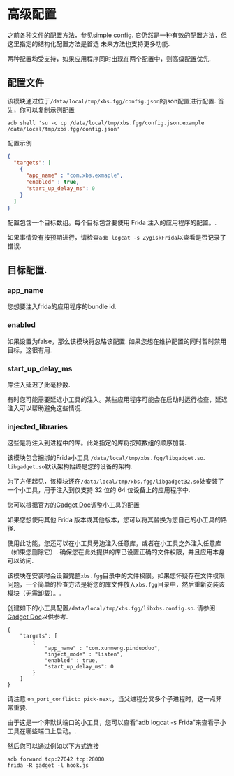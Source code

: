 # 高级配置

之前各种文件的配置方法，参见[simple config](simple_config.md).
它仍然是一种有效的配置方法，但这里指定的结构化配置方法是首选
未来方法也支持更多功能.

两种配置均受支持，如果应用程序同时出现在两个配置中，则高级配置优先.

## 配置文件

该模块通过位于`/data/local/tmp/xbs.fgg/config.json`的json配置进行配置.
首先，你可以复制示例配置
```shell
adb shell 'su -c cp /data/local/tmp/xbs.fgg/config.json.example /data/local/tmp/xbs.fgg/config.json'
```

配置示例
```json
{
  "targets": [
    {
      "app_name" : "com.xbs.exmaple",
      "enabled" : true,
      "start_up_delay_ms": 0
    }
  ]
}
```

配置包含一个目标数组。每个目标包含要使用 Frida 注入的应用程序的配置。.

如果事情没有按预期进行，请检查`adb logcat -s ZygiskFrida`以查看是否记录了错误.

## 目标配置.

### app_name
您想要注入frida的应用程序的bundle id.

### enabled
如果设置为false，那么该模块将忽略该配置.
如果您想在维护配置的同时暂时禁用目标，这很有用.


### start_up_delay_ms
库注入延迟了此毫秒数.

有时您可能需要延迟小工具的注入。某些应用程序可能会在启动时运行检查，延迟注入可以帮助避免这些情况.

### injected_libraries
这些是将注入到进程中的库。此处指定的库将按照数组的顺序加载.

该模块包含捆绑的Frida小工具 `/data/local/tmp/xbs.fgg/libgadget.so`.\
`libgadget.so`默认架构始终是您的设备的架构.

为了方便起见，该模块还在`/data/local/tmp/xbs.fgg/libgadget32.so`处安装了一个小工具，用于注入到仅支持 32 位的 64 位设备上的应用程序中.

您可以根据官方的[Gadget Doc](https://frida.re/docs/gadget/)调整小工具的配置

如果您想使用其他 Frida 版本或其他版本，您可以将其替换为您自己的小工具的路径.

使用此功能，您还可以在小工具旁边注入任意库，或者在小工具之外注入任意库（如果您删除它）.
确保您在此处提供的库已设置正确的文件权限，并且应用本身可以访问.

该模块在安装时会设置完整`xbs.fgg`目录中的文件权限。如果您怀疑存在文件权限问题，一个简单的检查方法是将您的库文件放入`xbs.fgg`目录中，然后重新安装该模块（无需卸载）。.

创建如下的小工具配置`/data/local/tmp/xbs.fgg/libxbs.config.so`.
请参阅[Gadget Doc](https://frida.re/docs/gadget/)以供参考.
```
{
    "targets": [
        {
            "app_name" : "com.xunmeng.pinduoduo",
            "inject_mode" : "listen",
            "enabled" : true,
            "start_up_delay_ms": 0
        }
    ]
}
```

请注意 `on_port_conflict: pick-next`，当父进程分叉多个子进程时，这一点非常重要.

由于这是一个非默认端口的小工具，您可以查看“adb logcat -s Frida”来查看子小工具在哪些端口上启动。.

然后您可以通过例如以下方式连接
```shell
adb forward tcp:27042 tcp:28000
frida -R gadget -l hook.js
```
